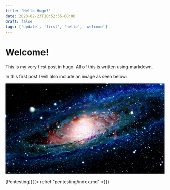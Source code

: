 ```yaml
---
title: "Hello Hugo!"
date: 2023-02-23T10:52:55-08:00
draft: false
tags: ['update', 'first', 'hello', 'welcome']
---
```



# Welcome!

This is my very first post in hugo. All of this is written using markdown.

In this first post I will also include an image as seen below:

![coolspaceimage](cool-space-image.jpeg)

[Pentesting]({{< relref "pentesting/index.md" >}})
